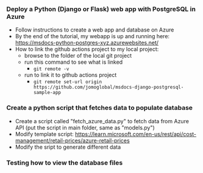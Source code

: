 ### Deploy a Python (Django or Flask) web app with PostgreSQL in Azure
- Follow instructions to create a web app and database on Azure
- By the end of the tutorial, my webapp is up and running here: https://msdocs-python-postgres-xyz.azurewebsites.net/
- How to link the github actions project to my local project:
    - browse to the folder of the local git project
    - run this command to see what is linked
        - ```git remote -v```
    - run to link it to github actions project
        - ```git remote set-url origin https://github.com/jomoglobal/msdocs-django-postgresql-sample-app```

### Create a python script that fetches data to populate database
- Create a script called "fetch_azure_data.py" to fetch data from Azure API (put the script in main folder, same as "models.py")
- Modify template script: https://learn.microsoft.com/en-us/rest/api/cost-management/retail-prices/azure-retail-prices
- Modify the sript to generate different data

### Testing how to view the database files
